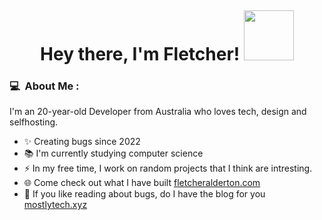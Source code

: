 <p align="center">
  <img src="https://komarev.com/ghpvc/?fletcher-alderton&style=flat-square&color=blue" alt="">
</p>

<h1 align="center">Hey there, I'm Fletcher! <img src="https://mostlytech.xyz/gifs/hello-dog.webp" width="80"></h1>


### :computer: &nbsp;About Me :

I'm an 20-year-old Developer from Australia who loves tech, design and selfhosting.

- ✨ Creating bugs since 2022
- 📚 I'm currently studying computer science
- ⚡ In my free time, I work on random projects that I think are intresting.
- 🌐 Come check out what I have built [fletcheralderton.com](https://fletcheralderton.com)
- 📰 If you like reading about bugs, do I have the blog for you [mostlytech.xyz](https://mostlytech.xyz)

